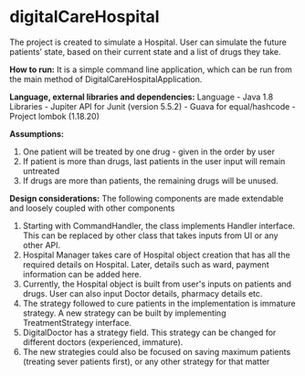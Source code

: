 # digitalCareHospital

The project is created to simulate a Hospital. User can simulate the future patients’ state, based on their current state and 
a list of drugs they take.

**How to run:**
It is a simple command line application, which can be run from the main method of DigitalCareHospitalApplication.


**Language, external libraries and dependencies:**
Language - Java 1.8
Libraries - Jupiter API for Junit (version 5.5.2)
          - Guava for equal/hashcode
          - Project lombok (1.18.20)

**Assumptions:**

1) One patient will be treated by one drug - given in the order by user
2) If patient is more than drugs, last patients in the user input will remain untreated
3) If drugs are more than patients, the remaining drugs will be unused.



**Design considerations:**
The following components are made extendable and loosely coupled with other components
1) Starting with CommandHandler, the class implements Handler interface. This can be replaced by other class that takes inputs 
   from UI or any other API. 
2) Hospital Manager takes care of Hospital object creation that has all the required details on Hospital. 
   Later, details such as ward, payment information can be added here.
3) Currently, the Hospital object is built from user's inputs on patients and drugs. User can also input Doctor details, pharmacy details etc.
4) The strategy followed to cure patients in the implementation is immature strategy. A new strategy 
   can be built by implementing TreatmentStrategy interface. 
5) DigitalDoctor has a strategy field. This strategy can be changed for different doctors (experienced, immature).
6) The new strategies could also be focused on saving maximum patients (treating sever patients first), or any other strategy for that matter


